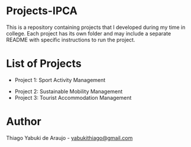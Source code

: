 # Projects-IPCA
This is a repository containing projects that I developed during my time in college. Each project has its own folder and may include a separate README with specific instructions to run the project.

# List of Projects
- Project 1: Sport Activity Management <p>
- Project 2: Sustainable Mobility Management
- Project 3: Tourist Accommodation Management

# Author
Thiago Yabuki de Araujo - yabukithiago@gmail.com
